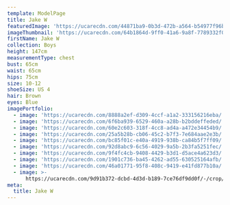 ```yaml
---
template: ModelPage
title: Jake W
featuredImage: 'https://ucarecdn.com/44871ba9-0b3d-472b-a564-b54977f96b81/'
imageThumbnail: 'https://ucarecdn.com/64b1864d-9ff0-41a6-9a8f-7789332f0e9a/'
firstName: Jake W
collection: Boys
height: 147cm
measurementType: chest
bust: 65cm
waist: 65cm
hips: 75cm
size: 10-12
shoeSize: US 4
hair: Brown
eyes: Blue
imagePortfolio:
  - image: 'https://ucarecdn.com/8888a2ef-d309-4ccf-a1a2-333156216eba/'
  - image: 'https://ucarecdn.com/6f6ba939-6529-460a-a28b-b2bddeffeded/'
  - image: 'https://ucarecdn.com/60e2c603-318f-4cc8-ad4a-a472e34454b9/'
  - image: 'https://ucarecdn.com/25a5b28b-cb06-45c2-b7f3-7e684aae2e3b/'
  - image: 'https://ucarecdn.com/bc85f01c-e40a-4919-938b-ca84b5f7ff09/'
  - image: 'https://ucarecdn.com/92d8abc9-6c56-4029-9a5b-2b3fa5251fec/'
  - image: 'https://ucarecdn.com/9f4fc4cb-9408-4429-b3d1-d5ace4a623d3/'
  - image: 'https://ucarecdn.com/1901c736-ba45-4262-ad55-630525164afb/'
  - image: 'https://ucarecdn.com/46a01771-95f8-408c-9419-e41fd877b10a/'
  - image: >-
      https://ucarecdn.com/9d91b372-dcbd-4d3d-b189-7ce76df9dd0f/-/crop/651x2238/0,0/-/preview/
meta:
  title: Jake W
---
```


